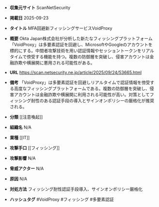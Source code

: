 - **収集元サイト**
ScanNetSecurity

- **掲載日**
2025-09-23

- **タイトル**
MFA回避新フィッシングサービスVoidProxy

- **概要**
Okta Japan株式会社が分析した新たなフィッシングプラットフォーム「VoidProxy」は多要素認証を回避し、MicrosoftやGoogleのアカウントを標的にする。中間者攻撃技術を用い認証情報やセッショントークンをリアルタイムで傍受する機能を持つ。複数の防御層を突破し、侵害アカウントは金融詐欺や横展開に悪用される可能性がある。

- **URL**
https://scan.netsecurity.ne.jp/article/2025/09/24/53665.html

- **備考**
「VoidProxy」は多要素認証を回避しリアルタイムで認証情報を傍受する高度なフィッシングプラットフォームである。複数の防御層を突破し、侵害アカウントは金融詐欺や横展開に利用される可能性が高い。対策としてフィッシング耐性のある認証手段の導入とサインオンポリシーの厳格化が推奨される。

- **分類**
[[注意喚起]]

- **組織名**
N/A

- **業種**
[[IT]]

- **攻撃手口**
[[フィッシング]]

- **攻撃影響**
N/A

- **脅威アクター**
N/A

- **原因**
N/A

- **対処方法**
フィッシング耐性認証手段導入、サインオンポリシー厳格化

- **ハッシュタグ**
#VoidProxy #フィッシング #多要素認証
